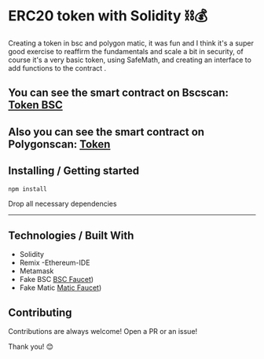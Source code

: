 <h1>ERC20 token with Solidity ⛓💰</h1>

<p>Creating a token in bsc and polygon matic, it was fun and I think it's a super good exercise to reaffirm the fundamentals and scale a bit in security, of course it's a very basic token, using SafeMath, and creating an interface to add functions to the contract .</p>


<h2>You can see the smart contract on Bscscan: <a href="https://testnet.bscscan.com/address/0x943c9db7618bebcb1c4fa4ceca0afa48b1c718da#code"> Token BSC</a>
<h2>Also you can see the smart contract on Polygonscan: <a href="https://mumbai.polygonscan.com/address/0x7386BaF3c1e841552aFcB82F73903F62eB60EfE6"> Token </a>
</h2> 

<h2> Installing / Getting started </h2>

```
npm install
```  
<p>Drop all necessary dependencies</p>
<hr>

<h2> Technologies / Built With </h2>

- Solidity
- Remix -Ethereum-IDE
- Metamask
- Fake BSC <a href="https://testnet.binance.org/faucet-smart"> BSC Faucet</a>)
- Fake Matic <a href="https://faucet.polygon.technology/"> Matic Faucet</a>)


<h2>Contributing</h2>

<p> Contributions are always welcome! Open a PR or an issue!</p>

<p> Thank you! 😊 </p>